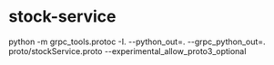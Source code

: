 # stock-service

python -m grpc_tools.protoc -I. --python_out=. --grpc_python_out=. proto/stockService.proto --experimental_allow_proto3_optional